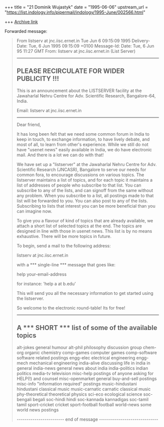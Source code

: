 +++
title = "21 Dominik Wujastyk"
date = "1995-06-06"
upstream_url = "https://list.indology.info/pipermail/indology/1995-June/002566.html"

+++
[Archive link](https://list.indology.info/pipermail/indology/1995-June/002566.html)

Forwarded message:
> From listserv at jnc.iisc.ernet.in Tue Jun  6 09:15:09 1995
> Delivery-Date: Tue, 6 Jun 1995 09:15:09 +0100
> Message-Id: <m0sIwnG-0009JmC at jnc.iisc.ernet.in>
> Date: Tue, 6 Jun 95 11:27 GMT
> From: listserv at jnc.iisc.ernet.in (List Server)
> 
> -------------------------------------------------------------------------
> PLEASE RECIRCULATE FOR WIDER PUBLICITY !!!
> -------------------------------------------------------------------------
> 
> This is an announcement about the LISTSERVER facility at the Jawaharlal 
> Nehru Centre for Adv. Scientific Research, Bangalore-64, India.
> 
> Email:  listserv at jnc.iisc.ernet.in
> 
> --------------------------------------------------------------------------
> 
> 
> Dear friend,
> 
> It has long been felt that we need some common forum in India to keep in
> touch, to exchange information, to have lively debate, and most of all,
> to learn from other's experience. While we still do not have "usenet news"
> easily available in India, we do have electronic mail.
> And there is a lot we can do with that!
> 
> We have set up a "listserver" at the Jawaharlal Nehru Centre for Adv.
> Scientific Research (JNCASR), Bangalore to serve our needs for common
> fora, to encourage discussions on various topics. The listserver maintains
> a list of topics, and for each topic it maintains a list of addresses
> of people who subscribe to that list. You can subscribe to any of the
> lists, and can signoff from the same without any problem. When you
> subscribe to a list, all postings made to that list will be forwarded
> to you. You can also post to any of the lists. Subscribing to lists
> that interest you can be more beneficial than you can imagine now.
> 
> To give you a flavour of kind of topics that are already available,
> we attach a short list of selected topics at the end. The topics are
> designed in line with those in usenet news. This list is by no means
> exhaustive. There will be more topics in future.
> 
> 
> To begin, send a mail to the following address:
> 
> 	listserv at jnc.iisc.ernet.in
> 
> with a *** single-line *** message that goes like:
> 
> 	help  your-email-address
> 
> for instance: 'help a at b.edu'
> 
> 
> This will send you all the necessary information to get started using
> the listserver.
> 
> So welcome to the electronic round-table!
> Its for free!
> 
> 
> ---------------------------------------------------------------------
> A *** SHORT *** list of some of the available topics
> ---------------------------------------------------------------------
> 
> alt-jokes	general humour
> alt-phil	philosophy discussion group
> chem-org	organic chemistry
> comp-games	computer games
> comp-software	software related postings
> engg-elec	electrical engineering
> engg-mech	mechanical engineering
> india-alive	discussing life in india in general
> india-news	general news about india
> india-politics	indian politics
> media-tv	television
> misc-help	postings of anyone asking for HELP(!) and counsel
> misc-openmarket	general buy-and-sell postings
> misc-info	"information required" postings
> music-hindustani	hindustani classical music
> music-carnatic		carnatic classical music
> phy-theoretical theoretical physics
> sci-eco		ecological science
> soc-bengali		begali
> soc-hindi		hindi
> soc-kannada		kannadigas
> soc-tamil		tamil
> sport-cricket	cricket
> sport-football	football
> world-news	some world news postings
> 
> ------------------------ end of message ------------------------------
> 
> 






